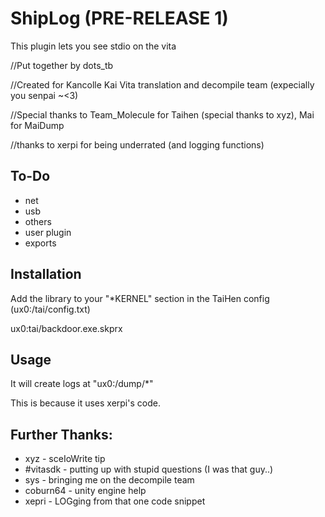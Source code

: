 # ShipLog (PRE-RELEASE 1)
This plugin lets you see stdio on the vita


//Put together by dots_tb

//Created for Kancolle Kai Vita translation and decompile team (expecially you senpai ~<3)

//Special thanks to Team_Molecule for Taihen (special thanks to xyz), Mai for MaiDump

//thanks to xerpi for being underrated (and logging functions)
## To-Do
 * net
 * usb
 * others
 * user plugin
 * exports
## Installation
Add the library to your "*KERNEL" section in the TaiHen config (ux0:/tai/config.txt)

ux0:tai/backdoor.exe.skprx

## Usage
It will create logs at "ux0:/dump/*"

This is because it uses xerpi's code.

## Further Thanks:
 * xyz - sceIoWrite tip
 * #vitasdk - putting up with stupid questions (I was that guy..)
 * sys - bringing me on the decompile team
 * coburn64 - unity engine help
 * xepri - LOGging from that one code snippet
